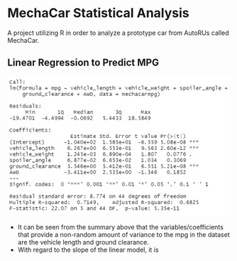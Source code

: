 # MechaCar Statistical Analysis
A project utilizing R in order to analyze a prototype car from AutoRUs called MechaCar.

## Linear Regression to Predict MPG
![Deliverable1LinRegMod&Summary](/images/Deliverable1LinRegMod&Summary.png "Deliverable1LinRegMod&Summary")

- It can be seen from the summary above that the variables/coefficients that provide a non-random amount of variance to the mpg in the dataset are the vehicle length and ground clearance. 
- With regard to the slope of the linear model, it is 